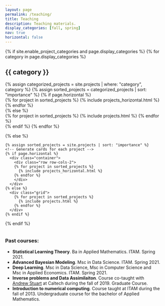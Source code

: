 ```yaml
---
layout: page
permalink: /teaching/
title: Teaching
description: Teaching materials.
display_categories: [fall, spring]
nav: true
horizontal: false
---
```



<div class="projects">
  {% if site.enable_project_categories and page.display_categories %}
  <!-- Display categorized projects -->
    {% for category in page.display_categories %}
      <h2 class="category">{{ category }}</h2>
      {% assign categorized_projects = site.projects | where: "category", category %}
      {% assign sorted_projects = categorized_projects | sort: "importance" %}
      <!-- Generate cards for each project -->
      {% if page.horizontal %}
        <div class="container">
          <div class="row row-cols-2">
          {% for project in sorted_projects %}
            {% include projects_horizontal.html %}
          {% endfor %}
          </div>
        </div>
      {% else %}
        <div class="grid">
          {% for project in sorted_projects %}
            {% include projects.html %}
          {% endfor %}
        </div>
      {% endif %}
    {% endfor %}

  {% else %}
  <!-- Display projects without categories -->
    {% assign sorted_projects = site.projects | sort: "importance" %}
    <!-- Generate cards for each project -->
    {% if page.horizontal %}
      <div class="container">
        <div class="row row-cols-2">
        {% for project in sorted_projects %}
          {% include projects_horizontal.html %}
        {% endfor %}
        </div>
      </div>
    {% else %}
      <div class="grid">
        {% for project in sorted_projects %}
          {% include projects.html %}
        {% endfor %}
      </div>
    {% endif %}

  {% endif %}

</div>

<p style="margin-bottom:1cm;"></p>

### Past courses:
- **Statistical Learning Theory**. Ba in Applied Mathematics. ITAM. Spring 2021.
- **Advanced Bayesian Modeling**. Msc in Data Science. ITAM. Spring 2021.
- **Deep Learning**. Msc in Data Science, Msc in Computer Science and Msc in Applied Economics. ITAM. Spring 2021.
- **Inverse problems and Data Assimilaiton**. Course co-taught with [Andrew
  Stuart](http://stuart.caltech.edu/) at Caltech during the fall of 2019.
  Graduate Course.
- **Introduction to numerical computing**. Course taught at ITAM during the fall
  of 2013. Undergraduate course for the bachelor of Applied Mathematics.
